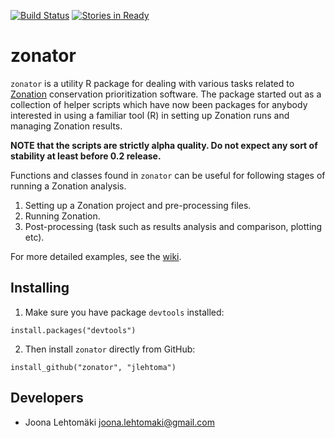 [![Build Status](https://travis-ci.org/jlehtoma/zonator.png)](https://travis-ci.org/jlehtoma/zonator)
[![Stories in Ready](https://badge.waffle.io/jlehtoma/zonator.png?label=ready)](http://waffle.io/jlehtoma/zonator)

# zonator

`zonator` is a utility R package for dealing with various tasks related to
[Zonation](http://www.helsinki.fi/bioscience/consplan/software/Zonation/index.html) 
conservation prioritization software. The package started out as a collection
of helper scripts which have now been packages for anybody interested in using
a familiar tool (R) in setting up Zonation runs and managing Zonation results.

**NOTE that the scripts are strictly alpha quality. Do not expect any sort 
of stability at least before 0.2 release.**

Functions and classes found in `zonator` can be useful for following stages
of running a Zonation analysis.

1. Setting up a Zonation project and pre-processing files.
1. Running Zonation.
1. Post-processing (task such as results analysis and comparison, plotting etc).

For more detailed examples, see the [wiki](https://github.com/jlehtoma/zonator/wiki).

## Installing

1. Make sure you have package `devtools` installed:  
```
install.packages("devtools")
```  

2. Then install `zonator` directly from GitHub:  
```
install_github("zonator", "jlehtoma")
```  

## Developers

* Joona Lehtomäki <joona.lehtomaki@gmail.com>
